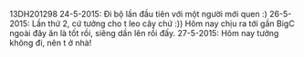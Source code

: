 13DH201298
24-5-2015: Đi bộ lần đầu tiên với một người mới quen :)
26-5-2015: Lần thứ 2, cứ tưởng cho t leo cây chứ :)) Hôm nay chịu ra tới gần BigC ngoài đây ăn là tốt rồi, siêng dần lên rồi đấy.
27-5-2015: Hôm nay tưởng không đi, nên t ở nhà!
